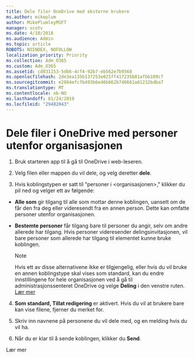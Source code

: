 ```yaml
---
title: Dele filer OneDrive med eksterne brukere
ms.author: mikeplum
author: MikePlumleyMSFT
manager: scotv
ms.date: 4/10/2018
ms.audience: Admin
ms.topic: article
ROBOTS: NOINDEX, NOFOLLOW
localization_priority: Priority
ms.collection: Adm_O365
ms.custom: Adm_O365
ms.assetid: cd031153-5db6-4cf4-92b7-eb562e7b9568
ms.openlocfilehash: 2de3ea135b137253e025ff417235b81afbb109cf
ms.sourcegitcommit: e2864efcfb493b6e46b662b746661a61232bdba7
ms.translationtype: MT
ms.contentlocale: nb-NO
ms.lasthandoff: 01/24/2019
ms.locfileid: "29482043"
---
```

# <a name="share-files-in-onedrive-with-people-outside-your-organization"></a>Dele filer i OneDrive med personer utenfor organisasjonen

1. Bruk starteren app til å gå til OneDrive i web-leseren. 
    
2. Velg filen eller mappen du vil dele, og velg deretter **dele**. 
    
3. Hvis koblingstypen er satt til "personer i \<organisasjonen\>," klikker du pil ned og velger ett av følgende: 
    
  - **Alle som** gir tilgang til alle som mottar denne koblingen, uansett om de får den fra deg eller videresendt fra en annen person. Dette kan omfatte personer utenfor organisasjonen. 
    
  - **Bestemte personer** får tilgang bare til personer du angir, selv om andre allerede har tilgang. Hvis personer videresender delingsinvitasjonen, vil bare personer som allerede har tilgang til elementet kunne bruke koblingen. 
    
    > [!NOTE]
    > Hvis ett av disse alternativene ikke er tilgjengelig, eller hvis du vil bruke en annen koblingstype skal vises som standard, kan du endre innstillingene for hele organisasjonen ved å gå til administrasjonssenteret OneDrive og velge **Deling** i den venstre ruten. [Lær mer](https://go.microsoft.com/fwlink/?linkid=871961)
  
4. **Som standard, Tillat redigering** er aktivert. Hvis du vil at brukere bare kan vise filene, fjerner du merket for. 
    
5. Skriv inn navnene på personene du vil dele med, og en melding hvis du vil ha.
    
6. Når du er klar til å sende koblingen, klikker du **Send**. 
    
Lær mer
  

